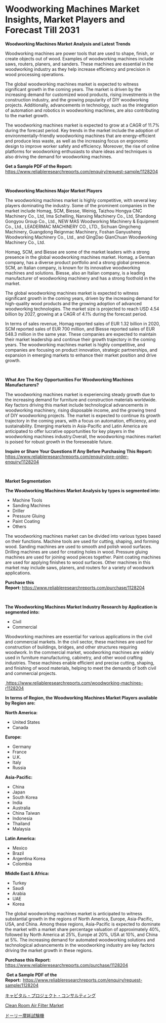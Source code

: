 <p><h1>Woodworking Machines Market Insights, Market Players and Forecast Till 2031</h1></p><p><strong>Woodworking Machines Market Analysis and Latest Trends</strong></p>
<p><p>Woodworking machines are power tools that are used to shape, finish, or create objects out of wood. Examples of woodworking machines include saws, routers, planers, and sanders. These machines are essential in the woodworking industry as they help increase efficiency and precision in wood processing operations.</p><p>The global woodworking machines market is expected to witness significant growth in the coming years. The market is driven by the increasing demand for customized wood products, rising investments in the construction industry, and the growing popularity of DIY woodworking projects. Additionally, advancements in technology, such as the integration of automation and robotics in woodworking machines, are also contributing to the market growth.</p><p>The woodworking machines market is expected to grow at a CAGR of 11.7% during the forecast period. Key trends in the market include the adoption of environmentally-friendly woodworking machines that are energy-efficient and produce less waste, as well as the increasing focus on ergonomic design to improve worker safety and efficiency. Moreover, the rise of online platforms for woodworking enthusiasts to share ideas and techniques is also driving the demand for woodworking machines.</p></p>
<p><strong>Get a Sample PDF of the Report:&nbsp;</strong> <a href="https://www.reliableresearchreports.com/enquiry/request-sample/1128204">https://www.reliableresearchreports.com/enquiry/request-sample/1128204</a></p>
<p>&nbsp;</p>
<p><strong>Woodworking Machines Major Market Players</strong></p>
<p><p>The woodworking machines market is highly competitive, with several key players dominating the industry. Some of the prominent companies in the market include Homag, SCM, Biesse, Weinig, Taizhou Hongya CNC Machinery Co., Ltd, Ima Schelling, Nanxing Machinery Co., Ltd, Shandong Gongyou Group Co., Ltd., NEW MAS Woodworking Machinery & Equipment Co., Ltd., LEADERMAC MACHINERY CO., LTD., Sichuan Qingcheng Machinery, Guangdong Reignmac Machinery, Foshan Ganyusheng Woodworking Machinery Co., Ltd., and QingDao QianChuan Woodworking Machinery Co., Ltd.</p><p>Homag, SCM, and Biesse are some of the market leaders with a strong presence in the global woodworking machines market. Homag, a German company, has a diverse product portfolio and a strong global presence. SCM, an Italian company, is known for its innovative woodworking machines and solutions. Biesse, also an Italian company, is a leading manufacturer of woodworking machinery and has a strong foothold in the market.</p><p>The global woodworking machines market is expected to witness significant growth in the coming years, driven by the increasing demand for high-quality wood products and the growing adoption of advanced woodworking technologies. The market size is projected to reach USD 4.54 billion by 2027, growing at a CAGR of 4.1% during the forecast period.</p><p>In terms of sales revenue, Homag reported sales of EUR 1.32 billion in 2020, SCM reported sales of EUR 700 million, and Biesse reported sales of EUR 548.3 million in the same year. These companies are expected to maintain their market leadership and continue their growth trajectory in the coming years. The woodworking machines market is highly competitive, and companies are focusing on product innovation, strategic partnerships, and expansion in emerging markets to enhance their market position and drive growth.</p></p>
<p>&nbsp;</p>
<p><strong>What Are The Key Opportunities For Woodworking Machines Manufacturers?</strong></p>
<p><p>The woodworking machines market is experiencing steady growth due to the increasing demand for furniture and construction materials worldwide. Key factors driving this market include technological advancements in woodworking machinery, rising disposable income, and the growing trend of DIY woodworking projects. The market is expected to continue its growth trajectory in the coming years, with a focus on automation, efficiency, and sustainability. Emerging markets in Asia-Pacific and Latin America are anticipated to offer lucrative opportunities for key players in the woodworking machines industry.Overall, the woodworking machines market is poised for robust growth in the foreseeable future.</p></p>
<p><strong>Inquire or Share Your Questions If Any Before Purchasing This Report:</strong> <a href="https://www.reliableresearchreports.com/enquiry/pre-order-enquiry/1128204">https://www.reliableresearchreports.com/enquiry/pre-order-enquiry/1128204</a></p>
<p>&nbsp;</p>
<p><strong>Market Segmentation</strong></p>
<p><strong>The Woodworking Machines Market Analysis by types is segmented into:</strong></p>
<p><ul><li>Machine Tools</li><li>Sanding Machines</li><li>Driller</li><li>Pressure Gluing</li><li>Paint Coating</li><li>Others</li></ul></p>
<p><p>The woodworking machines market can be divided into various types based on their functions. Machine tools are used for cutting, shaping, and forming wood. Sanding machines are used to smooth and polish wood surfaces. Drilling machines are used for creating holes in wood. Pressure gluing machines are used for joining wood pieces together. Paint coating machines are used for applying finishes to wood surfaces. Other machines in this market may include saws, planers, and routers for a variety of woodwork applications.</p></p>
<p><strong>Purchase this Report:&nbsp;</strong><a href="https://www.reliableresearchreports.com/purchase/1128204">https://www.reliableresearchreports.com/purchase/1128204</a></p>
<p>&nbsp;</p>
<p><strong>The Woodworking Machines Market Industry Research by Application is segmented into:</strong></p>
<p><ul><li>Civil</li><li>Commercial</li></ul></p>
<p><p>Woodworking machines are essential for various applications in the civil and commercial markets. In the civil sector, these machines are used for construction of buildings, bridges, and other structures requiring woodwork. In the commercial market, woodworking machines are widely used in furniture manufacturing, cabinetry, and other wood crafting industries. These machines enable efficient and precise cutting, shaping, and finishing of wood materials, helping to meet the demands of both civil and commercial projects.</p></p>
<p><a href="https://www.reliableresearchreports.com/woodworking-machines-r1128204">&nbsp;https://www.reliableresearchreports.com/woodworking-machines-r1128204</a></p>
<p><strong>In terms of Region, the Woodworking Machines Market Players available by Region are:</strong></p>
<p>
    <p> <strong> North America: </strong>
        <ul>
            <li>United States</li>
            <li>Canada</li>
        </ul>
        </p> 
    <p> <strong> Europe: </strong>
        <ul>
            <li>Germany</li>
            <li>France</li>
            <li>U.K.</li>
            <li>Italy</li>
            <li>Russia</li>
        </ul>
        </p> 
    <p> <strong> Asia-Pacific: </strong>
        <ul>
            <li>China</li>
            <li>Japan</li>
            <li>South Korea</li>
            <li>India</li>
            <li>Australia</li>
            <li>China Taiwan</li>
            <li>Indonesia</li>
            <li>Thailand</li>
            <li>Malaysia</li>
        </ul>
        </p> 
    <p> <strong> Latin America: </strong>
        <ul>
            <li>Mexico</li>
            <li>Brazil</li>
            <li>Argentina Korea</li>
            <li>Colombia</li>
        </ul>
        </p> 
    <p> <strong> Middle East & Africa: </strong>
        <ul>
            <li>Turkey</li>
            <li>Saudi</li>
            <li>Arabia</li>
            <li>UAE</li>
            <li>Korea</li>
        </ul>
    </p>
    </p>
<p><p>The global woodworking machines market is anticipated to witness substantial growth in the regions of North America, Europe, Asia-Pacific, USA, and China. Among these regions, Asia-Pacific is expected to dominate the market with a market share percentage valuation of approximately 40%, followed by North America at 25%, Europe at 20%, USA at 10%, and China at 5%. The increasing demand for automated woodworking solutions and technological advancements in the woodworking industry are key factors driving the market growth in these regions.</p></p>
<p><strong>Purchase this Report: </strong><a href="https://www.reliableresearchreports.com/purchase/1128204">https://www.reliableresearchreports.com/purchase/1128204</a></p>
<p>&nbsp;<strong>Get a Sample PDF of the Report:&nbsp;&nbsp;</strong><a href="https://www.reliableresearchreports.com/enquiry/request-sample/1128204">https://www.reliableresearchreports.com/enquiry/request-sample/1128204</a></p>
<p><strong></strong></p>
<p><p><a href="https://github.com/pepo3k/Market-Research-Report-List-1/blob/main/662647830300.md">キャピタル・プロジェクト・コンサルティング</a></p><p><a href="https://military-diascia-e68.notion.site/Clean-Room-Air-Filter-Market-Insights-into-Market-CAGR-Market-Trends-and-Growth-Strategies-35fc72f942fb4215b0a05e73c7d01405">Clean Room Air Filter Market</a></p><p><a href="https://github.com/vhemk0794148/Market-Research-Report-List-1/blob/main/894906830299.md">ドーリー摩耗試験機</a></p></p>